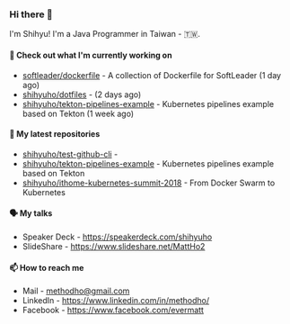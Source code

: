 ### Hi there 👋

I'm Shihyu! I'm a Java Programmer in Taiwan - 🇹🇼.

#### 👷 Check out what I'm currently working on

- [softleader/dockerfile](https://github.com/softleader/dockerfile) - A collection of Dockerfile for SoftLeader (1 day ago)
- [shihyuho/dotfiles](https://github.com/shihyuho/dotfiles) -  (2 days ago)
- [shihyuho/tekton-pipelines-example](https://github.com/shihyuho/tekton-pipelines-example) - Kubernetes pipelines example based on Tekton (1 week ago)

#### 🌱 My latest repositories

- [shihyuho/test-github-cli](https://github.com/shihyuho/test-github-cli) - 
- [shihyuho/tekton-pipelines-example](https://github.com/shihyuho/tekton-pipelines-example) - Kubernetes pipelines example based on Tekton
- [shihyuho/ithome-kubernetes-summit-2018](https://github.com/shihyuho/ithome-kubernetes-summit-2018) - From Docker Swarm to Kubernetes

#### 🗣️ My talks

- Speaker Deck - https://speakerdeck.com/shihyuho
- SlideShare - https://www.slideshare.net/MattHo2

#### 📫 How to reach me

- Mail - methodho@gmail.com
- LinkedIn - https://www.linkedin.com/in/methodho/
- Facebook - https://www.facebook.com/evermatt


